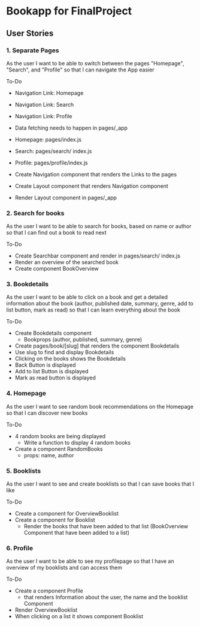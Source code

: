 # Bookapp for FinalProject

## User Stories

### 1. Separate Pages

As the user I want to be able to switch between the pages "Homepage", "Search", and "Profile"
so that I can navigate the App easier

To-Do

- Navigation Link: Homepage
- Navigation Link: Search
- Navigation Link: Profile

- Data fetching needs to happen in pages/\_app
- Homepage: pages/index.js
- Search: pages/search/ index.js
- Profile: pages/profile/index.js
- Create Navigation component that renders the Links to the pages
- Create Layout component that renders Navigation component
- Render Layout component in pages/\_app

### 2. Search for books

As the user I want to be able to search for books, based on name or author
so that I can find out a book to read next

To-Do

- Create Searchbar component and render in pages/search/ index.js
- Render an overview of the searched book
- Create component BookOverview

### 3. Bookdetails

As the user I want to be able to click on a book and get a detailed information about the book (author, published date, summary, genre, add to list button, mark as read)
so that I can learn everything about the book

To-Do

- Create Bookdetails component
  - Bookprops (author, published, summary, genre)
- Create pages/book/[slug] that renders the component Bookdetails
- Use slug to find and display Bookdetails
- Clicking on the books shows the Bookdetails
- Back Button is displayed
- Add to list Button is displayed
- Mark as read button is displayed

### 4. Homepage

As the user I want to see random book recommendations on the Homepage
so that I can discover new books

To-Do

- 4 random books are being displayed
  - Write a function to display 4 random books
- Create a component RandomBooks
  - props: name, author

### 5. Booklists

As the user I want to see and create booklists
so that I can save books that I like

To-Do

- Create a component for OverviewBooklist
- Create a component for Booklist
  - Render the books that have been added to that list (BookOverview Component that have been added to a list)

### 6. Profile

As the user I want to be able to see my profilepage
so that I have an overview of my booklists and can access them

To-Do

- Create a component Profile
  - that renders Information about the user, the name and the booklist Component
- Render OverviewBooklist
- When clicking on a list it shows component Booklist
